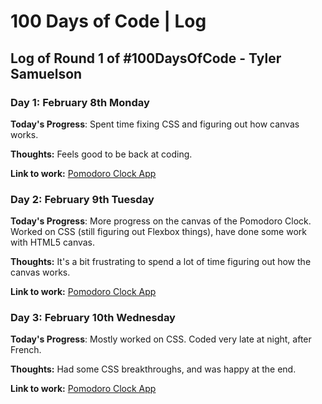 # 100 Days of Code | Log

## Log of Round 1 of #100DaysOfCode - Tyler Samuelson

### Day 1: February 8th Monday

**Today's Progress**: Spent time fixing CSS and figuring out how canvas works.

**Thoughts:** Feels good to be back at coding.

**Link to work:** [Pomodoro Clock App](https://github.com/Kallaway/pomodoro-clock/commit/f7590d1e8180bd63167b04494710f27d50b13890)

### Day 2: February 9th Tuesday

**Today's Progress**: More progress on the canvas of the Pomodoro Clock. Worked on CSS (still figuring out Flexbox things), have done some work with HTML5 canvas.

**Thoughts:** It's a bit frustrating to spend a lot of time figuring out how the canvas works.

**Link to work:** [Pomodoro Clock App](https://github.com/Kallaway/pomodoro-clock/commit/2df8eae4f279cf45b6b080abc7f6b0d2cc58e742)

### Day 3: February 10th Wednesday

**Today's Progress**: Mostly worked on CSS. Coded very late at night, after French.

**Thoughts:** Had some CSS breakthroughs, and was happy at the end.

**Link to work:** [Pomodoro Clock App](https://github.com/Kallaway/pomodoro-clock/commit/61bd66ec1d07d3e8d1b21c08380e4c826c79b67f)
